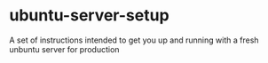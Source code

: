 # ubuntu-server-setup
A set of instructions intended to get you up and running with a fresh unbuntu server for production
